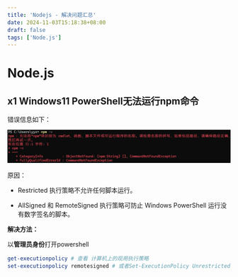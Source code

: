```yaml
---
title: 'Nodejs - 解决问题汇总'
date: 2024-11-03T15:18:38+08:00
draft: false
tags: ['Node.js']
---
```


# Node.js

## x1 Windows11 PowerShell无法运行npm命令

错误信息如下：

![image-20241103152056651](./asstes/nodejs/image-20241103152056651.png)

原因：

- Restricted 执行策略不允许任何脚本运行。 

- AllSigned 和 RemoteSigned 执行策略可防止 Windows PowerShell 运行没有数字签名的脚本。

**解决方法：**

以**管理员身份**打开powershell

```powershell
get-executionpolicy # 查看 计算机上的现用执行策略
set-executionpolicy remotesigned # 或者Set-ExecutionPolicy Unrestricted (不安全)
```



